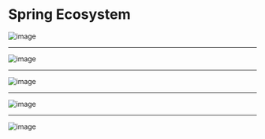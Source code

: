 # Spring Ecosystem


![image](https://i.pinimg.com/originals/eb/95/59/eb9559ad504e7ede8016114b579e334d.png)

<hr/>

![image](https://fabiana2611.github.io/img/spring/spring-ecosystem.jpg)

<hr/>

![image](https://user-images.githubusercontent.com/72712095/116346071-ddfefd80-a7bf-11eb-9551-53f188c7f878.png)

<hr/>

![image](https://ordina-jworks.github.io/img/spring-ecosystem/spring-popular.png)

<hr/>

![image](https://static.packt-cdn.com/products/9781783982387/graphics/2117_10_01.jpg)


